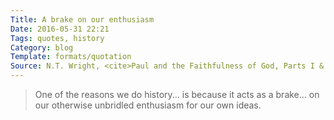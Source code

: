 ```yaml
---
Title: A brake on our enthusiasm
Date: 2016-05-31 22:21
Tags: quotes, history
Category: blog
Template: formats/quotation
Source: N.T. Wright, <cite>Paul and the Faithfulness of God, Parts I & II</cite>, p. 54
---
```


> One of the reasons we do history... is because it acts as a brake... on our otherwise unbridled enthusiasm for our own ideas.
